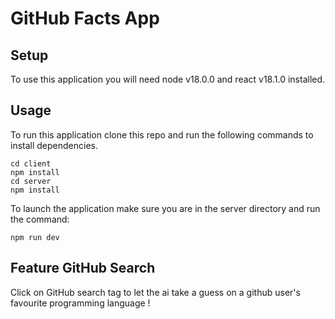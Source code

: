 # GitHub Facts App

## Setup 

To use this application you will need node v18.0.0 and react v18.1.0 installed.

## Usage 

To run this application clone this repo and run the following commands to install dependencies. 

```cd client```<br>
```npm install```<br>
```cd server```<br>
```npm install```<br>

To launch the application make sure you are in the server directory and run the command: 

```npm run dev``` 

## Feature GitHub Search 

Click on GitHub search tag to let the ai take a guess on a github user's favourite programming language ! 

